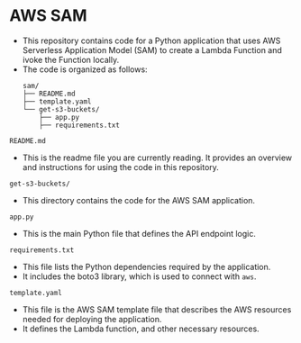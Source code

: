 # AWS SAM
* This repository contains code for a Python application that uses AWS Serverless Application Model (SAM) to create a Lambda Function and ivoke the Function locally.
* The code is organized as follows:
  ```shell
  sam/
  ├── README.md
  ├── template.yaml  
  └── get-s3-buckets/
      ├── app.py
      ├── requirements.txt    

  ```
 `README.md`
 * This is the readme file you are currently reading. It provides an overview and instructions for using the code in this repository.
  
 `get-s3-buckets/`
 * This directory contains the code for the AWS SAM application.

 `app.py`
 * This is the main Python file that defines the API endpoint logic. 

  `requirements.txt`
  * This file lists the Python dependencies required by the application. 
  * It includes the boto3 library, which is used to connect with `aws`.

 `template.yaml`
  * This file is the AWS SAM template file that describes the AWS resources needed for deploying the application.
  *  It defines the Lambda function, and other necessary resources.
